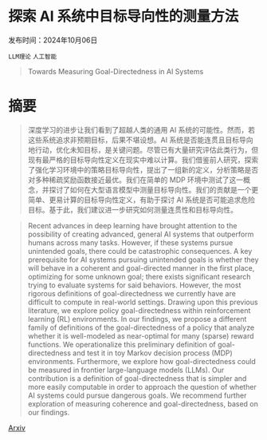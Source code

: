 # 探索 AI 系统中目标导向性的测量方法

发布时间：2024年10月06日

`LLM理论` `人工智能`

> Towards Measuring Goal-Directedness in AI Systems

# 摘要

> 深度学习的进步让我们看到了超越人类的通用 AI 系统的可能性。然而，若这些系统追求非预期目标，后果不堪设想。AI 系统是否能连贯且目标导向地行动，优化未知目标，是关键问题。尽管已有大量研究评估此类行为，但现有最严格的目标导向性定义在现实中难以计算。我们借鉴前人研究，探索了强化学习环境中的策略目标导向性，提出了一组新的定义，分析策略是否对多种稀疏奖励函数接近最优。我们在简单的 MDP 环境中测试了这一概念，并探讨了如何在大型语言模型中测量目标导向性。我们的贡献是一个更简单、更易计算的目标导向性定义，有助于探讨 AI 系统是否可能追求危险目标。基于此，我们建议进一步研究如何测量连贯性和目标导向性。

> Recent advances in deep learning have brought attention to the possibility of creating advanced, general AI systems that outperform humans across many tasks. However, if these systems pursue unintended goals, there could be catastrophic consequences. A key prerequisite for AI systems pursuing unintended goals is whether they will behave in a coherent and goal-directed manner in the first place, optimizing for some unknown goal; there exists significant research trying to evaluate systems for said behaviors. However, the most rigorous definitions of goal-directedness we currently have are difficult to compute in real-world settings. Drawing upon this previous literature, we explore policy goal-directedness within reinforcement learning (RL) environments. In our findings, we propose a different family of definitions of the goal-directedness of a policy that analyze whether it is well-modeled as near-optimal for many (sparse) reward functions. We operationalize this preliminary definition of goal-directedness and test it in toy Markov decision process (MDP) environments. Furthermore, we explore how goal-directedness could be measured in frontier large-language models (LLMs). Our contribution is a definition of goal-directedness that is simpler and more easily computable in order to approach the question of whether AI systems could pursue dangerous goals. We recommend further exploration of measuring coherence and goal-directedness, based on our findings.

[Arxiv](https://arxiv.org/abs/2410.04683)